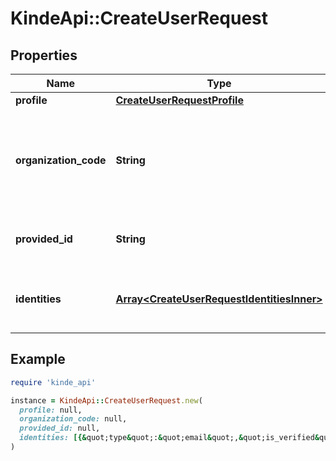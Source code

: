# KindeApi::CreateUserRequest

## Properties

| Name | Type | Description | Notes |
| ---- | ---- | ----------- | ----- |
| **profile** | [**CreateUserRequestProfile**](CreateUserRequestProfile.md) |  | [optional] |
| **organization_code** | **String** | The unique code associated with the organization you want the user to join. | [optional] |
| **provided_id** | **String** | An external id to reference the user. | [optional] |
| **identities** | [**Array&lt;CreateUserRequestIdentitiesInner&gt;**](CreateUserRequestIdentitiesInner.md) | Array of identities to assign to the created user | [optional] |

## Example

```ruby
require 'kinde_api'

instance = KindeApi::CreateUserRequest.new(
  profile: null,
  organization_code: null,
  provided_id: null,
  identities: [{&quot;type&quot;:&quot;email&quot;,&quot;is_verified&quot;:true,&quot;details&quot;:{&quot;email&quot;:&quot;email@email.com&quot;}},{&quot;type&quot;:&quot;phone&quot;,&quot;is_verified&quot;:false,&quot;details&quot;:{&quot;phone&quot;:&quot;+61426148233&quot;,&quot;phone_country_id&quot;:&quot;au&quot;}},{&quot;type&quot;:&quot;username&quot;,&quot;details&quot;:{&quot;username&quot;:&quot;myusername&quot;}}]
)
```

